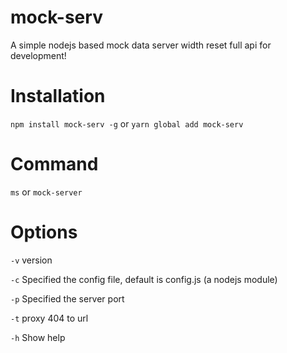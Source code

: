# mock-serv
A simple nodejs based mock data server width reset full api for development!

# Installation
``npm install mock-serv -g``
or
``yarn global add mock-serv``

# Command
 ``ms`` or ``mock-server``

# Options
`-v` version

`-c` Specified the config file, default is config.js (a nodejs module)

`-p` Specified the server port

`-t` proxy 404 to url

`-h` Show help
